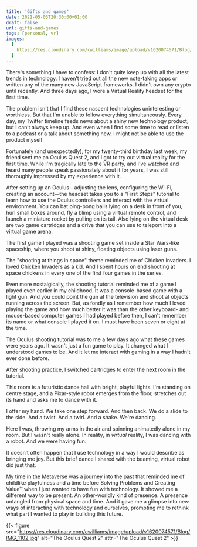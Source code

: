 ```yaml
---
title: 'Gifts and games'
date: 2021-05-03T20:30:00+01:00
draft: false
url: gifts-and-games
tags: [personal, vr]
images:
  [
    https://res.cloudinary.com/cwilliams/image/upload/v1620074571/Blog/IMG_1102.jpg,
  ]
---
```


There's something I have to confess: I don't quite keep up with all the latest trends in technology. I haven’t tried out all the new note-taking apps or written any of the many new JavaScript frameworks. I didn't own any crypto until recently. And three days ago, I wore a Virtual Reality headset for the first time.

The problem isn't that I find these nascent technologies uninteresting or worthless. But that I'm unable to follow everything simultaneously. Every day, my Twitter timeline feeds news about a shiny new technology product, but I can’t always keep up. And even when I find some time to read or listen to a podcast or a talk about something new, I might not be able to use the product myself.

Fortunately (and unexpectedly), for my twenty-third birthday last week, my friend sent me an Oculus Quest 2, and I got to try out virtual reality for the first time. While I'm tragically late to the VR party, and I've watched and heard many people speak passionately about it for years, I was still thoroughly impressed by my experience with it.

After setting up an Oculus—adjusting the lens, configuring the Wi-Fi, creating an account—the headset takes you to a "First Steps" tutorial to learn how to use the Oculus controllers and interact with the virtual environment. You can bat ping-pong balls lying on a desk in front of you, hurl small boxes around, fly a blimp using a virtual remote control, and launch a miniature rocket by pulling on its tail. Also lying on the virtual desk are two game cartridges and a drive that you can use to teleport into a virtual game arena.

The first game I played was a shooting game set inside a Star Wars-like spaceship, where you shoot at shiny, floating objects using laser guns.

The "shooting at things in space" theme reminded me of Chicken Invaders. I loved Chicken Invaders as a kid. And I spent hours on end shooting at space chickens in every one of the first four games in the series.

Even more nostalgically, the shooting tutorial reminded me of a game I played even earlier in my childhood. It was a console-based game with a light gun. And you could point the gun at the television and shoot at objects running across the screen. But, as fondly as I remember how much I loved playing the game and how much better it was than the other keyboard- and mouse-based computer games I had played before then, I can't remember its name or what console I played it on. I must have been seven or eight at the time.

The Oculus shooting tutorial was to me a few days ago what these games were years ago. It wasn't just a fun game to play. It changed what I understood games to be. And it let me interact with gaming in a way I hadn't ever done before.

After shooting practice, I switched cartridges to enter the next room in the tutorial.

This room is a futuristic dance hall with bright, playful lights. I'm standing on centre stage, and a Pixar-style robot emerges from the floor, stretches out its hand and asks me to dance with it.

I offer my hand. We take one step forward. And then back. We do a slide to the side. And a twist. And a twirl. And a shake. We're dancing.

Here I was, throwing my arms in the air and spinning animatedly alone in my room. But I wasn't really alone. In reality, in _virtual_ reality, I was dancing with a robot. And we were having fun.

It doesn’t often happen that I use technology in a way I would describe as bringing me joy. But this brief dance I shared with the beaming, virtual robot did just that.

My time in the Metaverse was a journey into the past that reminded me of childlike playfulness and a time before Solving Problems and Creating Value™ when I just wanted to have fun with technology. It showed me a different way to be present. An other-worldly kind of presence. A presence untangled from physical space and time. And it gave me a glimpse into new ways of interacting with technology and ourselves, prompting me to rethink what part I wanted to play in building this future.

{{< figure src="https://res.cloudinary.com/cwilliams/image/upload/v1620074571/Blog/IMG_1102.jpg" alt="The Oculus Quest 2" attr="The Oculus Quest 2" >}}
